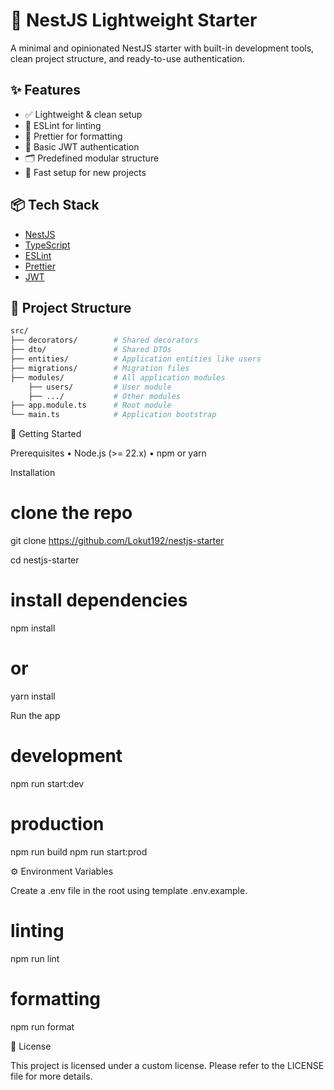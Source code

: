# 🐣 NestJS Lightweight Starter

A minimal and opinionated NestJS starter with built-in development tools, clean project structure, and ready-to-use authentication.

## ✨ Features

- ✅ Lightweight & clean setup
- 🎯 ESLint for linting
- 🎨 Prettier for formatting
- 🔐 Basic JWT authentication
- 🗂️ Predefined modular structure
- 🚀 Fast setup for new projects

## 📦 Tech Stack

- [NestJS](https://nestjs.com/)
- [TypeScript](https://www.typescriptlang.org/)
- [ESLint](https://eslint.org/)
- [Prettier](https://prettier.io/)
- [JWT](https://jwt.io/)

## 🧱 Project Structure

```bash
src/
├── decorators/        # Shared decorators
├── dto/               # Shared DTOs
├── entities/          # Application entities like users
├── migrations/        # Migration files
├── modules/           # All application modules
    ├── users/         # User module
    ├── .../           # Other modules
├── app.module.ts      # Root module
└── main.ts            # Application bootstrap
```

🚀 Getting Started

Prerequisites
	•	Node.js (>= 22.x)
	•	npm or yarn

Installation

# clone the repo
git clone https://github.com/Lokut192/nestjs-starter

cd nestjs-starter

# install dependencies
npm install
# or
yarn install

Run the app

# development
npm run start:dev

# production
npm run build
npm run start:prod

⚙️ Environment Variables

Create a .env file in the root using template .env.example.

# linting
npm run lint

# formatting
npm run format

📄 License

This project is licensed under a custom license.
Please refer to the LICENSE file for more details.
